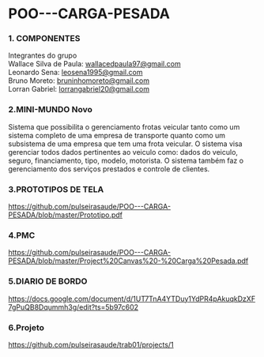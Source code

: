 # POO---CARGA-PESADA


### 1. COMPONENTES<br>
Integrantes do grupo<br>
Wallace Silva de Paula: wallacedpaula97@gmail.com<br>
Leonardo Sena: leosena1995@gmail.com<br>
Bruno Moreto: bruninhomoreto@gmail.com<br>
Lorran Gabriel: lorrangabriel20@gmail.com<br>

### 2.MINI-MUNDO Novo<br>

Sistema que possibilita o gerenciamento frotas veicular tanto como um sistema completo de uma empresa de transporte quanto como um subsistema de uma empresa que tem uma frota veicular. O sistema visa gerenciar todos dados pertinentes ao veiculo como: dados do veiculo, seguro, financiamento, tipo, modelo, motorista. O sistema também faz o gerenciamento dos serviços prestados e controle de clientes.

### 3.PROTOTIPOS DE TELA<br>
https://github.com/pulseirasaude/POO---CARGA-PESADA/blob/master/Prototipo.pdf

### 4.PMC<br>
https://github.com/pulseirasaude/POO---CARGA-PESADA/blob/master/Project%20Canvas%20-%20Carga%20Pesada.pdf

### 5.DIARIO DE BORDO<br>
https://docs.google.com/document/d/1UT7TnA4YTDuy1YdPR4pAkuqkDzXF7gPuQB8Dqummh3g/edit?ts=5b97c602

### 6.Projeto <br>
https://github.com/pulseirasaude/trab01/projects/1
